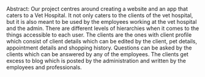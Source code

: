 Abstract: 
Our project centres around creating a website and an app that caters to a Vet
Hospital. It not only caters to the clients of the vet hospital, but it is also meant to
be used by the employees working at the vet hospital and the admin. There are
different levels of hierarchies when it comes to the things accessible to each
user. The clients are the ones with client profile which consist of client details
which can be edited by the client, pet details, appointment details and shopping
history. Questions can be asked by the clients which can be answered by any of
the employees. The clients get excess to blog which is posted by the
administration and written by the employees and professionals.
